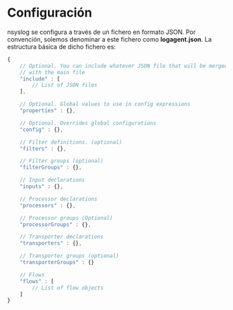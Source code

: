 # Configuración
nsyslog se configura a través de un fichero en formato JSON. Por convención, solemos denominar a este fichero como **logagent.json**. La estructura básica de dicho fichero es:

```javascript
{
	// Optional. You can include whatever JSON file that will be merged
	// with the main file
	"include" : [
		// List of JSON files
	],

	// Optional. Global values to use in config expressions
	"properties" : {},

	// Optional. Overrides global configurations
	"config" : {},

	// Filter definitions. (optional)
	"filters" : {},

	// Filter groups (optional)
	"filterGroups" : {},

	// Input declarations
	"inputs" : {},

	// Processor declarations
	"processors" : {},

	// Processor groups (Optional)
	"processorGroups" : {},

	// Transporter declarations
	"transporters" : {},

	// Transporter groups (optional)
	"transporterGroups" : {}

	// Flows
	"flows" : [
		// List of flow objects
	]
}
```
